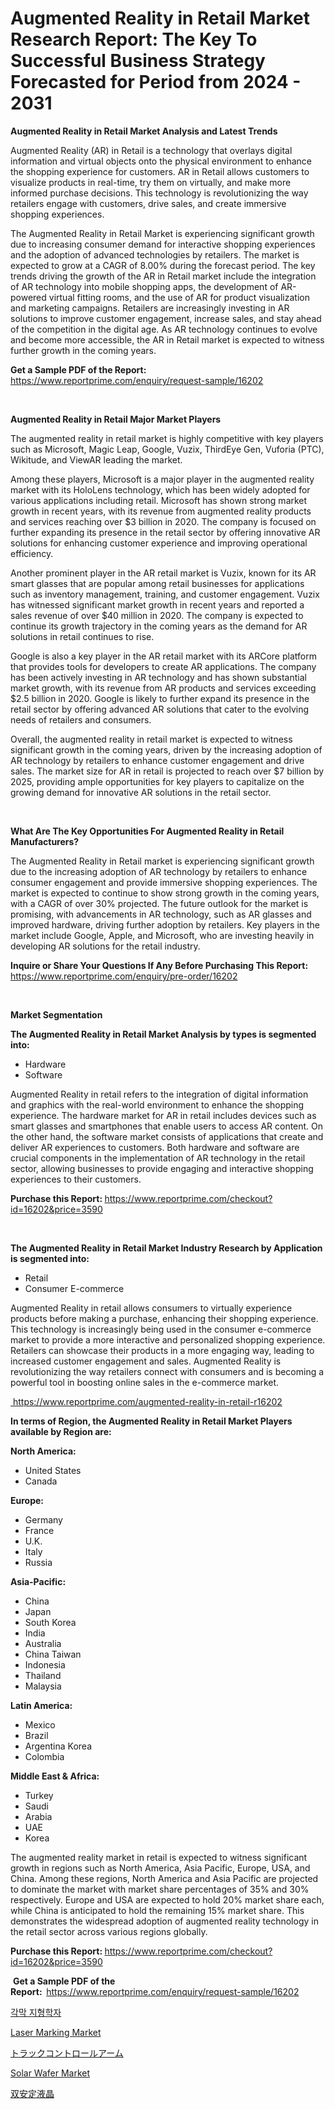 <p><h1>Augmented Reality in Retail Market Research Report: The Key To Successful Business Strategy Forecasted for Period from 2024 - 2031</h1></p><p><strong>Augmented Reality in Retail Market Analysis and Latest Trends</strong></p>
<p><p>Augmented Reality (AR) in Retail is a technology that overlays digital information and virtual objects onto the physical environment to enhance the shopping experience for customers. AR in Retail allows customers to visualize products in real-time, try them on virtually, and make more informed purchase decisions. This technology is revolutionizing the way retailers engage with customers, drive sales, and create immersive shopping experiences.</p><p>The Augmented Reality in Retail Market is experiencing significant growth due to increasing consumer demand for interactive shopping experiences and the adoption of advanced technologies by retailers. The market is expected to grow at a CAGR of 8.00% during the forecast period. The key trends driving the growth of the AR in Retail market include the integration of AR technology into mobile shopping apps, the development of AR-powered virtual fitting rooms, and the use of AR for product visualization and marketing campaigns. Retailers are increasingly investing in AR solutions to improve customer engagement, increase sales, and stay ahead of the competition in the digital age. As AR technology continues to evolve and become more accessible, the AR in Retail market is expected to witness further growth in the coming years.</p></p>
<p><strong>Get a Sample PDF of the Report:&nbsp;</strong> <a href="https://www.reportprime.com/enquiry/request-sample/16202">https://www.reportprime.com/enquiry/request-sample/16202</a></p>
<p>&nbsp;</p>
<p><strong>Augmented Reality in Retail Major Market Players</strong></p>
<p><p>The augmented reality in retail market is highly competitive with key players such as Microsoft, Magic Leap, Google, Vuzix, ThirdEye Gen, Vuforia (PTC), Wikitude, and ViewAR leading the market. </p><p>Among these players, Microsoft is a major player in the augmented reality market with its HoloLens technology, which has been widely adopted for various applications including retail. Microsoft has shown strong market growth in recent years, with its revenue from augmented reality products and services reaching over $3 billion in 2020. The company is focused on further expanding its presence in the retail sector by offering innovative AR solutions for enhancing customer experience and improving operational efficiency.</p><p>Another prominent player in the AR retail market is Vuzix, known for its AR smart glasses that are popular among retail businesses for applications such as inventory management, training, and customer engagement. Vuzix has witnessed significant market growth in recent years and reported a sales revenue of over $40 million in 2020. The company is expected to continue its growth trajectory in the coming years as the demand for AR solutions in retail continues to rise.</p><p>Google is also a key player in the AR retail market with its ARCore platform that provides tools for developers to create AR applications. The company has been actively investing in AR technology and has shown substantial market growth, with its revenue from AR products and services exceeding $2.5 billion in 2020. Google is likely to further expand its presence in the retail sector by offering advanced AR solutions that cater to the evolving needs of retailers and consumers. </p><p>Overall, the augmented reality in retail market is expected to witness significant growth in the coming years, driven by the increasing adoption of AR technology by retailers to enhance customer engagement and drive sales. The market size for AR in retail is projected to reach over $7 billion by 2025, providing ample opportunities for key players to capitalize on the growing demand for innovative AR solutions in the retail sector.</p></p>
<p>&nbsp;</p>
<p><strong>What Are The Key Opportunities For Augmented Reality in Retail Manufacturers?</strong></p>
<p><p>The Augmented Reality in Retail market is experiencing significant growth due to the increasing adoption of AR technology by retailers to enhance consumer engagement and provide immersive shopping experiences. The market is expected to continue to show strong growth in the coming years, with a CAGR of over 30% projected. The future outlook for the market is promising, with advancements in AR technology, such as AR glasses and improved hardware, driving further adoption by retailers. Key players in the market include Google, Apple, and Microsoft, who are investing heavily in developing AR solutions for the retail industry.</p></p>
<p><strong>Inquire or Share Your Questions If Any Before Purchasing This Report:</strong> <a href="https://www.reportprime.com/enquiry/pre-order/16202">https://www.reportprime.com/enquiry/pre-order/16202</a></p>
<p>&nbsp;</p>
<p><strong>Market Segmentation</strong></p>
<p><strong>The Augmented Reality in Retail Market Analysis by types is segmented into:</strong></p>
<p><ul><li>Hardware</li><li>Software</li></ul></p>
<p><p>Augmented Reality in retail refers to the integration of digital information and graphics with the real-world environment to enhance the shopping experience. The hardware market for AR in retail includes devices such as smart glasses and smartphones that enable users to access AR content. On the other hand, the software market consists of applications that create and deliver AR experiences to customers. Both hardware and software are crucial components in the implementation of AR technology in the retail sector, allowing businesses to provide engaging and interactive shopping experiences to their customers.</p></p>
<p><strong>Purchase this Report:&nbsp;</strong><a href="https://www.reportprime.com/checkout?id=16202&price=3590">https://www.reportprime.com/checkout?id=16202&price=3590</a></p>
<p>&nbsp;</p>
<p><strong>The Augmented Reality in Retail Market Industry Research by Application is segmented into:</strong></p>
<p><ul><li>Retail</li><li>Consumer E-commerce</li></ul></p>
<p><p>Augmented Reality in retail allows consumers to virtually experience products before making a purchase, enhancing their shopping experience. This technology is increasingly being used in the consumer e-commerce market to provide a more interactive and personalized shopping experience. Retailers can showcase their products in a more engaging way, leading to increased customer engagement and sales. Augmented Reality is revolutionizing the way retailers connect with consumers and is becoming a powerful tool in boosting online sales in the e-commerce market.</p></p>
<p><a href="https://www.reportprime.com/augmented-reality-in-retail-r16202">&nbsp;https://www.reportprime.com/augmented-reality-in-retail-r16202</a></p>
<p><strong>In terms of Region, the Augmented Reality in Retail Market Players available by Region are:</strong></p>
<p>
    <p> <strong> North America: </strong>
        <ul>
            <li>United States</li>
            <li>Canada</li>
        </ul>
        </p> 
    <p> <strong> Europe: </strong>
        <ul>
            <li>Germany</li>
            <li>France</li>
            <li>U.K.</li>
            <li>Italy</li>
            <li>Russia</li>
        </ul>
        </p> 
    <p> <strong> Asia-Pacific: </strong>
        <ul>
            <li>China</li>
            <li>Japan</li>
            <li>South Korea</li>
            <li>India</li>
            <li>Australia</li>
            <li>China Taiwan</li>
            <li>Indonesia</li>
            <li>Thailand</li>
            <li>Malaysia</li>
        </ul>
        </p> 
    <p> <strong> Latin America: </strong>
        <ul>
            <li>Mexico</li>
            <li>Brazil</li>
            <li>Argentina Korea</li>
            <li>Colombia</li>
        </ul>
        </p> 
    <p> <strong> Middle East & Africa: </strong>
        <ul>
            <li>Turkey</li>
            <li>Saudi</li>
            <li>Arabia</li>
            <li>UAE</li>
            <li>Korea</li>
        </ul>
    </p>
    </p>
<p><p>The augmented reality market in retail is expected to witness significant growth in regions such as North America, Asia Pacific, Europe, USA, and China. Among these regions, North America and Asia Pacific are projected to dominate the market with market share percentages of 35% and 30% respectively. Europe and USA are expected to hold 20% market share each, while China is anticipated to hold the remaining 15% market share. This demonstrates the widespread adoption of augmented reality technology in the retail sector across various regions globally.</p></p>
<p><strong>Purchase this Report: </strong><a href="https://www.reportprime.com/checkout?id=16202&price=3590">https://www.reportprime.com/checkout?id=16202&price=3590</a></p>
<p>&nbsp;<strong>Get a Sample PDF of the Report:&nbsp;&nbsp;</strong><a href="https://www.reportprime.com/enquiry/request-sample/16202">https://www.reportprime.com/enquiry/request-sample/16202</a></p>
<p><strong></strong></p>
<p><p><a href="https://github.com/Elenrrera7685/Market-Research-Report-List-1/blob/main/475445224283.md">각막 지형학자</a></p><p><a href="https://github.com/sonuprakash1/Market-Research-Report-List-2/blob/main/laser-marking-market.md">Laser Marking Market</a></p><p><a href="https://github.com/AaronVargas43/Market-Research-Report-List-1/blob/main/901857626111.md">トラックコントロールアーム</a></p><p><a href="https://issuu.com/reportprime-2/docs/solar-wafer-market-size-2030.pptx">Solar Wafer Market</a></p><p><a href="https://github.com/oqoeusbvpadwjs08/Market-Research-Report-List-1/blob/main/459388626105.md">双安定液晶</a></p></p>
